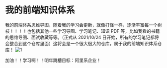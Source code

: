 # 我的前端知识体系

我的前端体系思维导图，随着我的学习会更新，就像打怪一样，逐渐丰富每一个树枝！！！！也包括其他一些学习导图、学习笔记、知识 PDF 等，比如我看的书籍的思维导图、面试收藏等等。（正式从 2021/10/24 日开始，所有的学习笔记都将会整合到这个仓库里面）这将会是一个很大很大的仓库，属于我的前端知识体系仓库！
![1](https://user-images.githubusercontent.com/50372203/138705300-5c20fa22-e9a4-4ab0-a37b-36a269f25109.png)

加油！！学习啊！！明年跳槽目标：阿里系企业！
